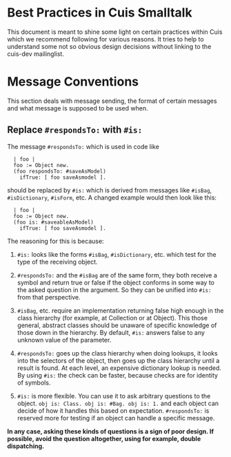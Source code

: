 # Best Practices in Cuis Smalltalk

This document is meant to shine some light on certain practices within Cuis which we recommend following for various reasons. It tries to help to understand some not so obvious design decisions without linking to the cuis-dev mailinglist.

# Message Conventions

This section deals with message sending, the format of certain messages and what message is supposed to be used when.

## Replace `#respondsTo:` with `#is:`

The message `#respondsTo:` which is used in code like

```smalltalk
  | foo |
  foo := Object new.
  (foo respondsTo: #saveAsModel)
    ifTrue: [ foo saveAsmodel ].
```

should be replaced by `#is:` which is derived from messages like `#isBag`, `#isDictionary`, `#isForm`, etc. A changed example would then look like this:

```smalltalk
  | foo |
  foo := Object new.
  (foo is: #saveableAsModel)
    ifTrue: [ foo saveAsmodel ].
```

The reasoning for this is because:

1. `#is:` looks like the forms `#isBag`, `#isDictionary`, etc.
   which test for the type of the receiving object. 
   
2. `#respondsTo:` and the `#isBag` are of the same form,
   they both receive a symbol and return true or false if
   the object conforms in some way to the asked question
   in the argument. So they can be unified into `#is:`
   from that perspective.
   
3. `#isBag`, etc. require an implementation returning false
   high enough in the class hierarchy (for example, at Collection or at Object).
   This those general, abstract classes should be unaware of specific knowledge
   of those down in the hierarchy. By default, `#is:` answers false to any unknown
   value of the parameter.
   
4. `#respondsTo:` goes up the class hierarchy when doing lookups,
   it looks into the selectors of the object, then goes up the class
   hierarchy until a result is found. At each level, an expensive dictionary lookup is needed.
   By using `#is:` the check can be faster, because checks are for identity of symbols.
   
5. `#is:` is more flexible. You can use it to ask arbitrary questions
   to the object. `obj is: Class. obj is: #Bag. obj is: 1.` and each
   object can decide of how it handles this based on expectation.
   `#respondsTo:` is reserved more for testing if an object can handle
   a specific message.

**In any case, asking these kinds of questions is a sign of poor design. If possible, avoid the question altogether, using for example, double dispatching.**
